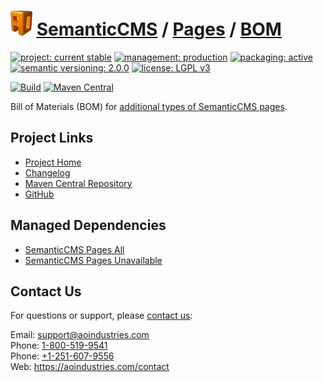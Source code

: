 # [<img src="ao-logo.png" alt="AO Logo" width="35" height="40">](https://github.com/aoindustries) [SemanticCMS](https://github.com/aoindustries/semanticcms) / [Pages](https://github.com/aoindustries/semanticcms-pages) / [BOM](https://github.com/aoindustries/semanticcms-pages-bom)

[![project: current stable](https://semanticcms.com/ao-badges/project-current-stable.svg)](https://aoindustries.com/life-cycle#project-current-stable)
[![management: production](https://semanticcms.com/ao-badges/management-production.svg)](https://aoindustries.com/life-cycle#management-production)
[![packaging: active](https://semanticcms.com/ao-badges/packaging-active.svg)](https://aoindustries.com/life-cycle#packaging-active)  
[![semantic versioning: 2.0.0](https://semanticcms.com/ao-badges/semver-2.0.0.svg)](http://semver.org/spec/v2.0.0.html)
[![license: LGPL v3](https://semanticcms.com/ao-badges/license-lgpl-3.0.svg)](https://www.gnu.org/licenses/lgpl-3.0)

[![Build](https://github.com/aoindustries/semanticcms-pages-bom/workflows/Build/badge.svg?branch=master)](https://github.com/aoindustries/semanticcms-pages-bom/actions?query=workflow%3ABuild)
[![Maven Central](https://maven-badges.herokuapp.com/maven-central/com.semanticcms/semanticcms-pages-bom/badge.svg)](https://maven-badges.herokuapp.com/maven-central/com.semanticcms/semanticcms-pages-bom)

Bill of Materials (BOM) for [additional types of SemanticCMS pages](https://github.com/aoindustries/semanticcms-pages).

## Project Links
* [Project Home](https://semanticcms.com/pages/bom/)
* [Changelog](https://semanticcms.com/pages/bom/changelog)
* [Maven Central Repository](https://search.maven.org/artifact/com.semanticcms/semanticcms-pages-bom)
* [GitHub](https://github.com/aoindustries/semanticcms-pages-bom)

## Managed Dependencies
* [SemanticCMS Pages All](https://github.com/aoindustries/semanticcms-pages-all)
* [SemanticCMS Pages Unavailable](https://github.com/aoindustries/semanticcms-pages-unavailable)

## Contact Us
For questions or support, please [contact us](https://aoindustries.com/contact):

Email: [support@aoindustries.com](mailto:support@aoindustries.com)  
Phone: [1-800-519-9541](tel:1-800-519-9541)  
Phone: [+1-251-607-9556](tel:+1-251-607-9556)  
Web: https://aoindustries.com/contact
